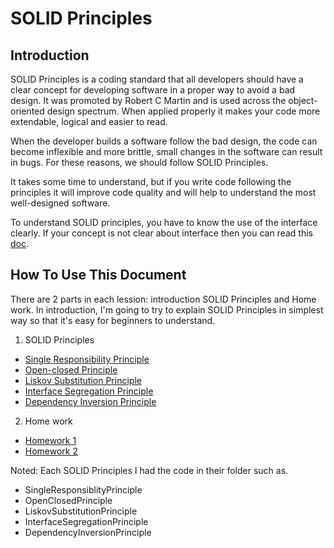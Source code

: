 # SOLID Principles

## Introduction

SOLID Principles is a coding standard that all developers should have a clear 
concept for developing software in a proper way to avoid a bad design. 
It was promoted by Robert C Martin and is used across the object-oriented design spectrum.
When applied properly it makes your code more extendable, logical and easier to read.

When the developer builds a software follow the bad design, the code can become 
inflexible and more brittle, small changes in the software can result in bugs. 
For these reasons, we should follow SOLID Principles.

It takes some time to understand, but if you write code following the principles 
it will improve code quality and will help to understand the most well-designed software.

To understand SOLID principles, you have to know the use of the interface clearly.
If your concept is not clear about interface then you can read this [doc](https://github.com/lappv/PAV-Training/blob/basic-programing/basicprograming/oop-interface.md).

## How To Use This Document

There are 2 parts in each lession: introduction SOLID Principles and Home work.
In introduction, I'm going to try to explain SOLID Principles in simplest way so that it's easy 
for beginners to understand. 

1. SOLID Principles
- [Single Responsibility Principle](./SingleResponsiblityPrinciple/README.md)
- [Open-closed Principle](./OpenClosedPrinciple/README.md)
- [Liskov Substitution Principle](./LiskovSubstitutionPrinciple/README.md)
- [Interface Segregation Principle](./InterfaceSegregationPrinciple/README.md)
- [Dependency Inversion Principle](./DependencyInversionPrinciple/README.md)

2. Home work
- [Homework 1](./Exercise1/README.md)
- [Homework 2](./Exercise2/README.md)

Noted: Each SOLID Principles I had the code in their folder such as.
- SingleResponsiblityPrinciple
- OpenClosedPrinciple
- LiskovSubstitutionPrinciple
- InterfaceSegregationPrinciple
- DependencyInversionPrinciple
